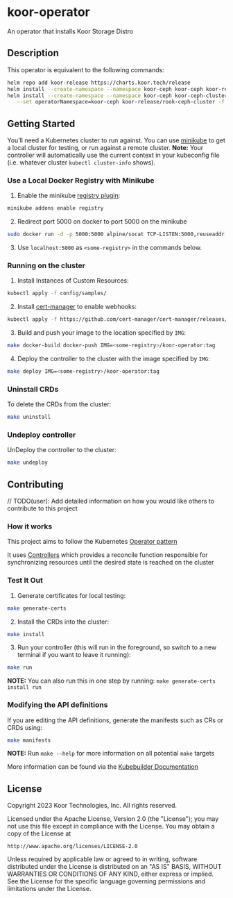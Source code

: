 # koor-operator
An operator that installs Koor Storage Distro
## Description
This operator is equivalent to the following commands:

```sh
helm repo add koor-release https://charts.koor.tech/release
helm install --create-namespace --namespace koor-ceph koor-ceph koor-release/rook-ceph -f utils/operatorValues.yaml
helm install --create-namespace --namespace koor-ceph koor-ceph-cluster \
   --set operatorNamespace=koor-ceph koor-release/rook-ceph-cluster -f values-override.yaml
```

## Getting Started
You’ll need a Kubernetes cluster to run against. You can use [minikube](https://minikube.sigs.k8s.io/docs/start/) to get a local cluster for testing, or run against a remote cluster.
**Note:** Your controller will automatically use the current context in your kubeconfig file (i.e. whatever cluster `kubectl cluster-info` shows).

### Use a Local Docker Registry with Minikube
1. Enable the minikube [registry plugin](https://minikube.sigs.k8s.io/docs/handbook/registry/#docker-on-macos):
```sh
minikube addons enable registry
```

2. Redirect port 5000 on docker to port 5000 on the minikube
```sh
sudo docker run -d -p 5000:5000 alpine/socat TCP-LISTEN:5000,reuseaddr,fork TCP:$(minikube ip):5000
```

3. Use `localhost:5000` as `<some-registry>` in the commands below.

### Running on the cluster
1. Install Instances of Custom Resources:

```sh
kubectl apply -f config/samples/
```

2. Install [cert-manager](https://cert-manager.io/docs/installation/) to enable webhooks:
```sh
kubectl apply -f https://github.com/cert-manager/cert-manager/releases/download/v1.10.1/cert-manager.yaml
```

3. Build and push your image to the location specified by `IMG`:

```sh
make docker-build docker-push IMG=<some-registry>/koor-operator:tag
```

4. Deploy the controller to the cluster with the image specified by `IMG`:

```sh
make deploy IMG=<some-registry>/koor-operator:tag
```

### Uninstall CRDs
To delete the CRDs from the cluster:

```sh
make uninstall
```

### Undeploy controller
UnDeploy the controller to the cluster:

```sh
make undeploy
```

## Contributing
// TODO(user): Add detailed information on how you would like others to contribute to this project

### How it works
This project aims to follow the Kubernetes [Operator pattern](https://kubernetes.io/docs/concepts/extend-kubernetes/operator/)

It uses [Controllers](https://kubernetes.io/docs/concepts/architecture/controller/)
which provides a reconcile function responsible for synchronizing resources until the desired state is reached on the cluster

### Test It Out
1. Generate certificates for local testing:

```sh
make generate-certs
```

2. Install the CRDs into the cluster:

```sh
make install
```

3. Run your controller (this will run in the foreground, so switch to a new terminal if you want to leave it running):

```sh
make run
```

**NOTE:** You can also run this in one step by running: `make generate-certs install run`

### Modifying the API definitions
If you are editing the API definitions, generate the manifests such as CRs or CRDs using:

```sh
make manifests
```

**NOTE:** Run `make --help` for more information on all potential `make` targets

More information can be found via the [Kubebuilder Documentation](https://book.kubebuilder.io/introduction.html)

## License

Copyright 2023 Koor Technologies, Inc. All rights reserved.

Licensed under the Apache License, Version 2.0 (the "License");
you may not use this file except in compliance with the License.
You may obtain a copy of the License at

    http://www.apache.org/licenses/LICENSE-2.0

Unless required by applicable law or agreed to in writing, software
distributed under the License is distributed on an "AS IS" BASIS,
WITHOUT WARRANTIES OR CONDITIONS OF ANY KIND, either express or implied.
See the License for the specific language governing permissions and
limitations under the License.
